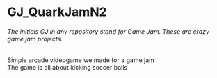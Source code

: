 # GJ_QuarkJamN2
###### The initials GJ in any repository stand for Game Jam. These are crazy game jam projects.

Simple arcade videogame we made for a game jam  
The game is all about kicking soccer balls
